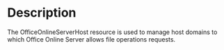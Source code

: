 # Description

The OfficeOnlineServerHost resource is used to manage host domains 
to which Office Online Server allows file operations requests.
